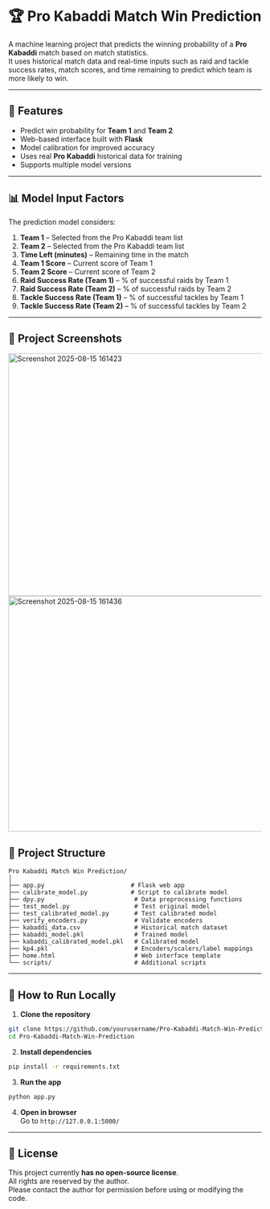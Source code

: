 # 🏆 Pro Kabaddi Match Win Prediction

A machine learning project that predicts the winning probability of a **Pro Kabaddi** match based on match statistics.  
It uses historical match data and real-time inputs such as raid and tackle success rates, match scores, and time remaining to predict which team is more likely to win.

---

## 📌 Features

- Predict win probability for **Team 1** and **Team 2**
- Web-based interface built with **Flask**
- Model calibration for improved accuracy
- Uses real **Pro Kabaddi** historical data for training
- Supports multiple model versions

---

## 📊 Model Input Factors

The prediction model considers:

1. **Team 1** – Selected from the Pro Kabaddi team list  
2. **Team 2** – Selected from the Pro Kabaddi team list  
3. **Time Left (minutes)** – Remaining time in the match  
4. **Team 1 Score** – Current score of Team 1  
5. **Team 2 Score** – Current score of Team 2  
6. **Raid Success Rate (Team 1)** – % of successful raids by Team 1  
7. **Raid Success Rate (Team 2)** – % of successful raids by Team 2  
8. **Tackle Success Rate (Team 1)** – % of successful tackles by Team 1  
9. **Tackle Success Rate (Team 2)** – % of successful tackles by Team 2  

---
## 📸 Project Screenshots
<img width="1086" height="483" alt="Screenshot 2025-08-15 161423" src="https://github.com/user-attachments/assets/61bc1c0a-129c-4f34-a5af-16548027923f" />

<img width="1096" height="469" alt="Screenshot 2025-08-15 161436" src="https://github.com/user-attachments/assets/a9ebbb39-68b0-406c-8531-841a2396c513" />

## 📂 Project Structure

```
Pro Kabaddi Match Win Prediction/
│
├── app.py                        # Flask web app
├── calibrate_model.py            # Script to calibrate model
├── dpy.py                         # Data preprocessing functions
├── test_model.py                  # Test original model
├── test_calibrated_model.py       # Test calibrated model
├── verify_encoders.py             # Validate encoders
├── kabaddi_data.csv               # Historical match dataset
├── kabaddi_model.pkl              # Trained model
├── kabaddi_calibrated_model.pkl   # Calibrated model
├── kp4.pkl                        # Encoders/scalers/label mappings
├── home.html                      # Web interface template
└── scripts/                       # Additional scripts
```

---

## 🚀 How to Run Locally

1. **Clone the repository**  
```bash
git clone https://github.com/yourusername/Pro-Kabaddi-Match-Win-Prediction.git
cd Pro-Kabaddi-Match-Win-Prediction
```

2. **Install dependencies**  
```bash
pip install -r requirements.txt
```

3. **Run the app**  
```bash
python app.py
```

4. **Open in browser**  
Go to `http://127.0.0.1:5000/`

---

## 📜 License

This project currently **has no open-source license**.  
All rights are reserved by the author.  
Please contact the author for permission before using or modifying the code.
